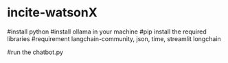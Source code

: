 # incite-watsonX

#install python
#install ollama in your machine
#pip install the required libraries
#requirement langchain-community, json, time, streamlit longchain

#run the chatbot.py
